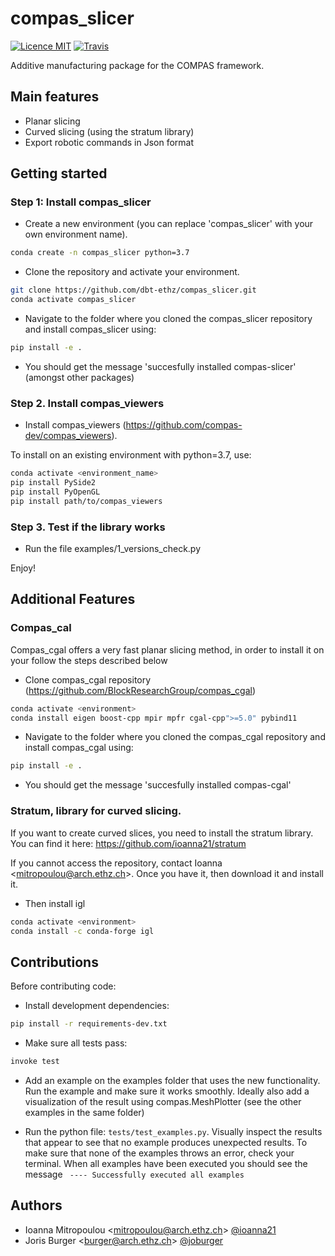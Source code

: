 # compas_slicer

[![Licence MIT](https://img.shields.io/badge/License-MIT-blue.svg)](https://github.com/dbt-ethz/compas_slicer/blob/master/LICENSE) [![Travis](https://travis-ci.org/dbt-ethz/compas_slicer.svg?branch=master)](https://travis-ci.org/dbt-ethz/compas_slicer)

Additive manufacturing package for the COMPAS framework.


Main features
-------------

* Planar slicing
* Curved slicing (using the stratum library)
* Export robotic commands in Json format

Getting started
------------

### Step 1: Install compas_slicer
- Create a new environment (you can replace 'compas_slicer' with your own environment name).
```bash
conda create -n compas_slicer python=3.7
```
- Clone the repository and activate your environment.
```bash
git clone https://github.com/dbt-ethz/compas_slicer.git
conda activate compas_slicer
```
- Navigate to the folder where you cloned the compas_slicer repository and install compas_slicer using:
```bash
pip install -e .
```
- You should get the message 'succesfully installed compas-slicer' (amongst other packages)

### Step 2. Install compas_viewers

- Install compas_viewers (https://github.com/compas-dev/compas_viewers).

To install on an existing environment with python=3.7, use:
```bash
conda activate <environment_name>
pip install PySide2 
pip install PyOpenGL 
pip install path/to/compas_viewers
```

### Step 3. Test if the library works
- Run the file examples/1_versions_check.py

Enjoy!


Additional Features
------------

### Compas_cal
Compas_cgal offers a very fast planar slicing method, in order to install it on your <environment> follow the steps described below

- Clone compas_cgal repository (https://github.com/BlockResearchGroup/compas_cgal)
```bash
conda activate <environment>
conda install eigen boost-cpp mpir mpfr cgal-cpp">=5.0" pybind11
```
- Navigate to the folder where you cloned the compas_cgal repository and install compas_cgal using:
```bash
pip install -e .
```
- You should get the message 'succesfully installed compas-cgal'

### Stratum, library for curved slicing. 

If you want to create curved slices, you need to install the stratum library. 
You can find it here: https://github.com/ioanna21/stratum

If you cannot access the repository, contact Ioanna <<mitropoulou@arch.ethz.ch>>.
Once you have it, then download it and install it.

- Then install igl
```bash
conda activate <environment>
conda install -c conda-forge igl
```


Contributions
------------

Before contributing code:

- Install development dependencies:
```bash
pip install -r requirements-dev.txt
```

- Make sure all tests pass:

```bash
invoke test
```

- Add an example on the examples folder that uses the new functionality. Run the example and make sure it works smoothly. Ideally also add a visualization of the result using compas.MeshPlotter (see the other examples in the same folder)

- Run the python file: `` tests/test_examples.py ``.  Visually inspect the results that appear to see that no example produces unexpected results. To make sure that none of the examples throws an error, check your terminal. When all examples have been executed you should see the message  `` ---- Successfully executed all examples``


Authors
-------------

* Ioanna Mitropoulou <<mitropoulou@arch.ethz.ch>> [@ioanna21](https://github.com/ioanna21)
* Joris Burger <<burger@arch.ethz.ch>> [@joburger](https://github.com/joburger)
